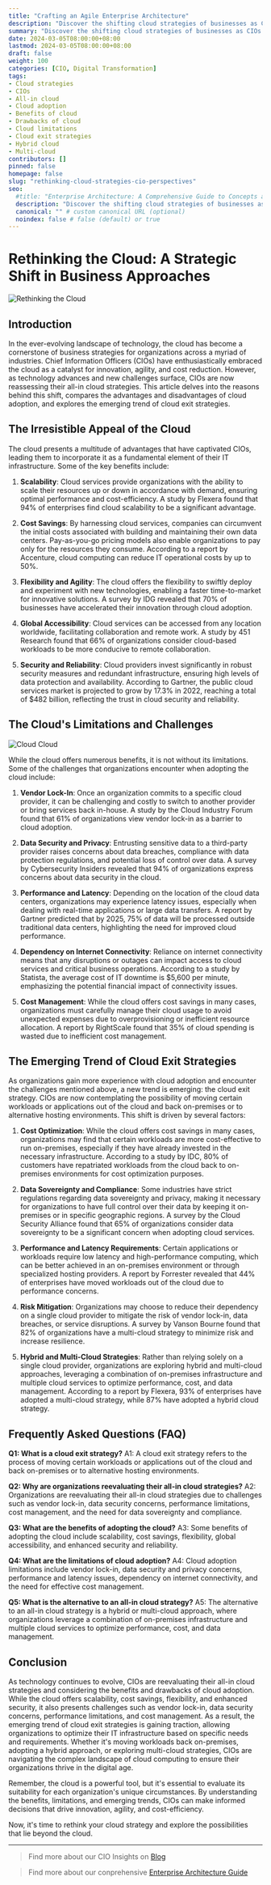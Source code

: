 ```yaml
---
title: "Crafting an Agile Enterprise Architecture"
description: "Discover the shifting cloud strategies of businesses as CIOs reevaluate all-in cloud approaches. Explore the benefits and drawbacks of cloud adoption, limitations, and the emerging trend of cloud exit strategies in this comprehensive guide."
summary: "Discover the shifting cloud strategies of businesses as CIOs reevaluate all-in cloud approaches. Explore the benefits and drawbacks of cloud adoption, limitations, and the emerging trend of cloud exit strategies in this comprehensive guide."
date: 2024-03-05T08:00:00+08:00
lastmod: 2024-03-05T08:00:00+08:00
draft: false
weight: 100
categories: [CIO, Digital Transformation]
tags: 
- Cloud strategies
- CIOs
- All-in cloud
- Cloud adoption
- Benefits of cloud
- Drawbacks of cloud
- Cloud limitations
- Cloud exit strategies
- Hybrid cloud
- Multi-cloud
contributors: []
pinned: false
homepage: false
slug: "rethinking-cloud-strategies-cio-perspectives"
seo:
  #title: "Enterprise Architecture: A Comprehensive Guide to Concepts and Industry Practices" # custom title (optional)
  description: "Discover the shifting cloud strategies of businesses as CIOs reevaluate all-in cloud approaches. Explore the benefits and drawbacks of cloud adoption, limitations, and the emerging trend of cloud exit strategies in this comprehensive guide." # custom description (recommended)
  canonical: "" # custom canonical URL (optional)
  noindex: false # false (default) or true
---
```


# Rethinking the Cloud: A Strategic Shift in Business Approaches

![Rethinking the Cloud](https://cdn.sa.net/2024/02/29/x9uI1cD7rhUFNYG.png)

## Introduction

In the ever-evolving landscape of technology, the cloud has become a cornerstone of business strategies for organizations across a myriad of industries. Chief Information Officers (CIOs) have enthusiastically embraced the cloud as a catalyst for innovation, agility, and cost reduction. However, as technology advances and new challenges surface, CIOs are now reassessing their all-in cloud strategies. This article delves into the reasons behind this shift, compares the advantages and disadvantages of cloud adoption, and explores the emerging trend of cloud exit strategies.

## The Irresistible Appeal of the Cloud

The cloud presents a multitude of advantages that have captivated CIOs, leading them to incorporate it as a fundamental element of their IT infrastructure. Some of the key benefits include:

1. **Scalability**: Cloud services provide organizations with the ability to scale their resources up or down in accordance with demand, ensuring optimal performance and cost-efficiency. A study by Flexera found that 94% of enterprises find cloud scalability to be a significant advantage.

2. **Cost Savings**: By harnessing cloud services, companies can circumvent the initial costs associated with building and maintaining their own data centers. Pay-as-you-go pricing models also enable organizations to pay only for the resources they consume. According to a report by Accenture, cloud computing can reduce IT operational costs by up to 50%.

3. **Flexibility and Agility**: The cloud offers the flexibility to swiftly deploy and experiment with new technologies, enabling a faster time-to-market for innovative solutions. A survey by IDG revealed that 70% of businesses have accelerated their innovation through cloud adoption.

4. **Global Accessibility**: Cloud services can be accessed from any location worldwide, facilitating collaboration and remote work. A study by 451 Research found that 66% of organizations consider cloud-based workloads to be more conducive to remote collaboration.

5. **Security and Reliability**: Cloud providers invest significantly in robust security measures and redundant infrastructure, ensuring high levels of data protection and availability. According to Gartner, the public cloud services market is projected to grow by 17.3% in 2022, reaching a total of $482 billion, reflecting the trust in cloud security and reliability.

## The Cloud's Limitations and Challenges

![Cloud Cloud](https://cdn.sa.net/2024/02/29/Fh7Y1MUIm35GkJt.png)

While the cloud offers numerous benefits, it is not without its limitations. Some of the challenges that organizations encounter when adopting the cloud include:

1. **Vendor Lock-In**: Once an organization commits to a specific cloud provider, it can be challenging and costly to switch to another provider or bring services back in-house. A study by the Cloud Industry Forum found that 61% of organizations view vendor lock-in as a barrier to cloud adoption.

2. **Data Security and Privacy**: Entrusting sensitive data to a third-party provider raises concerns about data breaches, compliance with data protection regulations, and potential loss of control over data. A survey by Cybersecurity Insiders revealed that 94% of organizations express concerns about data security in the cloud.

3. **Performance and Latency**: Depending on the location of the cloud data centers, organizations may experience latency issues, especially when dealing with real-time applications or large data transfers. A report by Gartner predicted that by 2025, 75% of data will be processed outside traditional data centers, highlighting the need for improved cloud performance.

4. **Dependency on Internet Connectivity**: Reliance on internet connectivity means that any disruptions or outages can impact access to cloud services and critical business operations. According to a study by Statista, the average cost of IT downtime is $5,600 per minute, emphasizing the potential financial impact of connectivity issues.

5. **Cost Management**: While the cloud offers cost savings in many cases, organizations must carefully manage their cloud usage to avoid unexpected expenses due to overprovisioning or inefficient resource allocation. A report by RightScale found that 35% of cloud spending is wasted due to inefficient cost management.

## The Emerging Trend of Cloud Exit Strategies

As organizations gain more experience with cloud adoption and encounter the challenges mentioned above, a new trend is emerging: the cloud exit strategy. CIOs are now contemplating the possibility of moving certain workloads or applications out of the cloud and back on-premises or to alternative hosting environments. This shift is driven by several factors:

1. **Cost Optimization**: While the cloud offers cost savings in many cases, organizations may find that certain workloads are more cost-effective to run on-premises, especially if they have already invested in the necessary infrastructure. According to a study by IDC, 80% of customers have repatriated workloads from the cloud back to on-premises environments for cost optimization purposes.

2. **Data Sovereignty and Compliance**: Some industries have strict regulations regarding data sovereignty and privacy, making it necessary for organizations to have full control over their data by keeping it on-premises or in specific geographic regions. A survey by the Cloud Security Alliance found that 65% of organizations consider data sovereignty to be a significant concern when adopting cloud services.

3. **Performance and Latency Requirements**: Certain applications or workloads require low latency and high-performance computing, which can be better achieved in an on-premises environment or through specialized hosting providers. A report by Forrester revealed that 44% of enterprises have moved workloads out of the cloud due to performance concerns.

4. **Risk Mitigation**: Organizations may choose to reduce their dependency on a single cloud provider to mitigate the risk of vendor lock-in, data breaches, or service disruptions. A survey by Vanson Bourne found that 82% of organizations have a multi-cloud strategy to minimize risk and increase resilience.

5. **Hybrid and Multi-Cloud Strategies**: Rather than relying solely on a single cloud provider, organizations are exploring hybrid and multi-cloud approaches, leveraging a combination of on-premises infrastructure and multiple cloud services to optimize performance, cost, and data management. According to a report by Flexera, 93% of enterprises have adopted a multi-cloud strategy, while 87% have adopted a hybrid cloud strategy.

## Frequently Asked Questions (FAQ)

**Q1: What is a cloud exit strategy?**
A1: A cloud exit strategy refers to the process of moving certain workloads or applications out of the cloud and back on-premises or to alternative hosting environments.

**Q2: Why are organizations reevaluating their all-in cloud strategies?**
A2: Organizations are reevaluating their all-in cloud strategies due to challenges such as vendor lock-in, data security concerns, performance limitations, cost management, and the need for data sovereignty and compliance.

**Q3: What are the benefits of adopting the cloud?**
A3: Some benefits of adopting the cloud include scalability, cost savings, flexibility, global accessibility, and enhanced security and reliability.

**Q4: What are the limitations of cloud adoption?**
A4: Cloud adoption limitations include vendor lock-in, data security and privacy concerns, performance and latency issues, dependency on internet connectivity, and the need for effective cost management.

**Q5: What is the alternative to an all-in cloud strategy?**
A5: The alternative to an all-in cloud strategy is a hybrid or multi-cloud approach, where organizations leverage a combination of on-premises infrastructure and multiple cloud services to optimize performance, cost, and data management.

## Conclusion

As technology continues to evolve, CIOs are reevaluating their all-in cloud strategies and considering the benefits and drawbacks of cloud adoption. While the cloud offers scalability, cost savings, flexibility, and enhanced security, it also presents challenges such as vendor lock-in, data security concerns, performance limitations, and cost management. As a result, the emerging trend of cloud exit strategies is gaining traction, allowing organizations to optimize their IT infrastructure based on specific needs and requirements. Whether it's moving workloads back on-premises, adopting a hybrid approach, or exploring multi-cloud strategies, CIOs are navigating the complex landscape of cloud computing to ensure their organizations thrive in the digital age.

Remember, the cloud is a powerful tool, but it's essential to evaluate its suitability for each organization's unique circumstances. By understanding the benefits, limitations, and emerging trends, CIOs can make informed decisions that drive innovation, agility, and cost-efficiency.

Now, it's time to rethink your cloud strategy and explore the possibilities that lie beyond the cloud.

---

> Find more about our CIO Insights on [Blog](/tags/cio/)

> Find more about our conprehensive [Enterprise Architecture Guide](/docs/ultimate-guides/chapter-1.1-introduction-of-enterprise-architecture/)